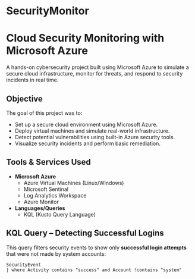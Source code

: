 # SecurityMonitor
# Cloud Security Monitoring with Microsoft Azure
A hands-on cybersecurity project built using Microsoft Azure to simulate a secure cloud infrastructure, monitor for threats, and respond to security incidents in real time.

## Objective

The goal of this project was to:
- Set up a secure cloud environment using Microsoft Azure.
- Deploy virtual machines and simulate real-world infrastructure.
- Detect potential vulnerabilities using built-in Azure security tools.
- Visualize security incidents and perform basic remediation.

## Tools & Services Used
- **Microsoft Azure**
  - Azure Virtual Machines (Linux/Windows)
  - Microsoft Sentinal
  - Log Analytics Workspace
  - Azure Monitor
- **Languages/Queries**
  - KQL (Kusto Query Language)

## KQL Query – Detecting Successful Logins

This query filters security events to show only **successful login attempts** that were not made by system accounts:

```kql
SecurityEvent
| where Activity contains "success" and Account !contains "system"

